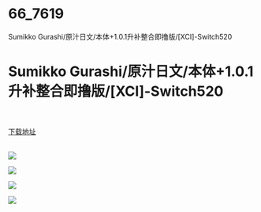 # 66_7619
Sumikko Gurashi/原汁日文/本体+1.0.1升补整合即撸版/[XCI]-Switch520
# Sumikko Gurashi/原汁日文/本体+1.0.1升补整合即撸版/[XCI]-Switch520
 <br/></br>
[下载地址](https://www.switch520.cc/article/7619 "下载地址")
<br/></br>

<p><span><strong><img src="https://www.switch520.cc/muke_img/upload_art_editor_20201204-1_ac58e64ff5ae0a0b23f40ead5b6ddd1a.jpg"></strong></span></p>
<p><span><strong><img src="https://www.switch520.cc/muke_img/upload_art_editor_20201204-1_33f841b4dc1b6c7935f56588f08787e9.jpg"></strong></span></p>
<p><span><strong><img src="https://www.switch520.cc/muke_img/upload_art_editor_20201204-1_1c20ab63ba52dd1c5b94498e66f990a0.jpg"></strong></span></p>
<p><span><strong><img src="https://www.switch520.cc/muke_img/upload_art_editor_20201204-1_21b8057d987712943977dea3ff1f7a72.jpg"></strong></span></p>
<p></p>
